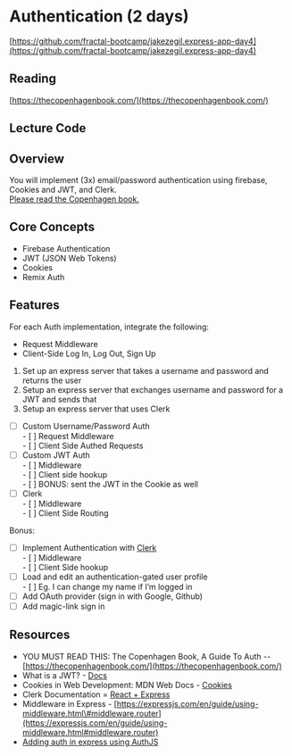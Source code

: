 # Authentication (2 days)

[https://github.com/fractal-bootcamp/jakezegil.express-app-day4](https://github.com/fractal-bootcamp/jakezegil.express-app-day4)

## Reading

[https://thecopenhagenbook.com/](https://thecopenhagenbook.com/)

## Lecture Code

## Overview

You will implement (3x) email/password authentication using firebase, Cookies and JWT, and Clerk.  
[Please read the Copenhagen book.](https://thecopenhagenbook.com/)

## Core Concepts

- Firebase Authentication  
- JWT (JSON Web Tokens)  
- Cookies  
- Remix Auth

## Features

For each Auth implementation, integrate the following:

- Request Middleware  
- Client-Side Log In, Log Out, Sign Up

1. Set up an express server that takes a username and password and returns the user  
2. Setup an express server that exchanges username and password for a JWT and sends that  
3. Setup an express server that uses Clerk

- [ ] Custom Username/Password Auth  
      - [ ] Request Middleware  
      - [ ] Client Side Authed Requests  
- [ ] Custom JWT Auth  
      - [ ] Middleware  
      - [ ] Client side hookup  
      - [ ] BONUS: sent the JWT in the Cookie as well  
- [ ] Clerk  
      - [ ] Middleware  
      - [ ] Client Side Routing

Bonus:

- [ ] Implement Authentication with [Clerk](https://clerk.com/docs/references/react/overview)  
      - [ ] Middleware  
      - [ ] Client Side hookup  
- [ ] Load and edit an authentication-gated user profile  
      - [ ] Eg. I can change my name if I’m logged in  
- [ ] Add OAuth provider (sign in with Google, Github)  
- [ ] Add magic-link sign in

## Resources

- YOU MUST READ THIS: The Copenhagen Book, A Guide To Auth \-- [https://thecopenhagenbook.com/](https://thecopenhagenbook.com/)  
- What is a JWT? \- [Docs](https://jwt.io/introduction)  
- Cookies in Web Development: MDN Web Docs \- [Cookies](https://developer.mozilla.org/en-US/docs/Web/HTTP/Cookies)  
- Clerk Documentation \= [React \+ Express](https://clerk.com/docs/references/react/overview)  
- Middleware in Express \- [https://expressjs.com/en/guide/using-middleware.html\#middleware.router](https://expressjs.com/en/guide/using-middleware.html#middleware.router)  
- [Adding auth in express using AuthJS](https://authjs.dev/reference/express)
